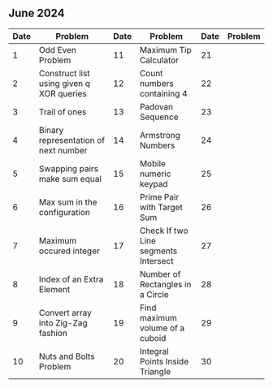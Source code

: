 ## June 2024

| Date | Problem                                  | Date | Problem                              | Date | Problem |
| ---- | ---------------------------------------- | ---- | ------------------------------------ | ---- | ------- |
| 1    | Odd Even Problem                         | 11   | Maximum Tip Calculator               | 21   |         |
| 2    | Construct list using given q XOR queries | 12   | Count numbers containing 4           | 22   |         |
| 3    | Trail of ones                            | 13   | Padovan Sequence                     | 23   |         |
| 4    | Binary representation of next number     | 14   | Armstrong Numbers                    | 24   |         |
| 5    | Swapping pairs make sum equal            | 15   | Mobile numeric keypad                | 25   |         |
| 6    | Max sum in the configuration             | 16   | Prime Pair with Target Sum           | 26   |         |
| 7    | Maximum occured integer                  | 17   | Check If two Line segments Intersect | 27   |         |
| 8    | Index of an Extra Element                | 18   | Number of Rectangles in a Circle     | 28   |         |
| 9    | Convert array into Zig-Zag fashion       | 19   | Find maximum volume of a cuboid      | 29   |         |
| 10   | Nuts and Bolts Problem                   | 20   | Integral Points Inside Triangle      | 30   |         |
